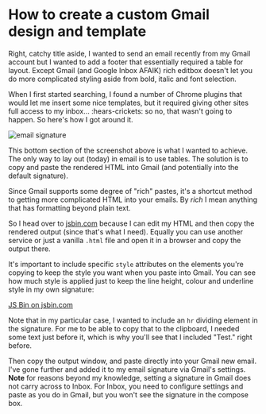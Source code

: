 # How to create a custom Gmail design and template

Right, catchy title aside, I wanted to send an email recently from my Gmail account but I wanted to add a footer that essentially required a table for layout. Except Gmail (and Google Inbox AFAIK) rich editbox doesn't let you do more complicated styling aside from bold, italic and font selection.

When I first started searching, I found a number of Chrome plugins that would let me insert some nice templates, but it required giving other sites full access to my inbox… :hears-crickets: so no, that wasn't going to happen. So here's how I got around it.

<!--more-->

![email signature](/images/email-signature.gif)

This bottom section of the screenshot above is what I wanted to achieve. The only way to lay out (today) in email is to use tables. The solution is to copy and paste the rendered HTML into Gmail (and potentially into the default signature).

Since Gmail supports some degree of "rich" pastes, it's a shortcut method to getting more complicated HTML into your emails. By _rich_ I mean anything that has formatting beyond plain text.

So I head over to [jsbin.com](https://jsbin.com) because I can edit my HTML and then copy the rendered output (since that's what I need). Equally you can use another service or just a vanilla `.html` file and open it in a browser and copy the output there.

It's important to include specific `style` attributes on the elements you're copying to keep the style you want when you paste into Gmail. You can see how much style is applied just to keep the line height, colour and underline style in my own signature:

<a class="jsbin-embed" href="https://jsbin.com/dedoxak/embed?html,output">JS Bin on jsbin.com</a><script src="https://static.jsbin.com/js/embed.min.js?4.0.4"></script>

Note that in my particular case, I wanted to include an `hr` dividing element in the signature. For me to be able to copy that to the clipboard, I needed some text just before it, which is why you'll see that I included "Test." right before.

Then copy the output window, and paste directly into your Gmail new email. I've gone further and added it to my email signature via Gmail's settings. **Note** for reasons beyond my knowledge, setting a signature in Gmail does not carry across to Inbox. For Inbox, you need to configure settings and paste as you do in Gmail, but you won't see the signature in the compose box.
